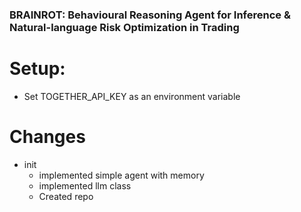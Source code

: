 ### BRAINROT: Behavioural Reasoning Agent for Inference & Natural-language Risk Optimization in Trading

# Setup:
- Set TOGETHER_API_KEY as an environment variable 


# Changes
- init
    - implemented simple agent with memory
    - implemented llm class
    - Created repo